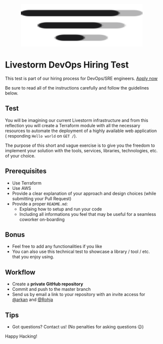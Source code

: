 <p align="center">
  <img width="400" height="140" src="./logo-livestorm-dark.svg">
</p>

# Livestorm DevOps Hiring Test

This test is part of our hiring process for DevOps/SRE engineers. [Apply now](https://jobs.livestorm.co/)

Be sure to read all of the instructions carefully and follow the guidelines below.

## Test

You will be imagining our current Livestorm infrastructure and from this reflection you will create a Terraform module with all the necessary resources to automate the deployment of a highly available web application ( responding `Hello world` on `GET /`).

The purpose of this short and vague exercise is to give you the freedom to implement your solution with the tools, services, libraries, technologies, etc. of your choice.

## Prerequisites

- Use Terraform
- Use AWS
- Provide a clear explanation of your approach and design choices (while submitting your Pull Request)
- Provide a proper `README.md`:<br/>
    - Explaing how to setup and run your code<br/>
    - Including all informations you feel that may be useful for a seamless coworker on-boarding

## Bonus

- Feel free to add any functionalities if you like
- You can also use this technical test to showcase a library / tool / etc. that you enjoy using.

## Workflow
- Create a **private GitHub repository**
- Commit and push to the master branch
- Send us by email a link to your repository with an invite access for [@arkan](https://github.com/arkan) and [@Rohja](https://github.com/Rohja)

## Tips
- Got questions? Contact us! (No penalties for asking questions 😉️)

Happy Hacking!